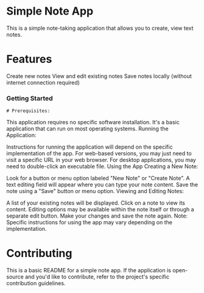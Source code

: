 # Simple Note App
This is a simple note-taking application that allows you to create, view text notes.

# Features
Create new notes
View and edit existing notes
Save notes locally (without internet connection required)
### Getting Started
    # Prerequisites:

This application requires no specific software installation. It's a basic application that can run on most operating systems.
Running the Application:

Instructions for running the application will depend on the specific implementation of the app.
For web-based versions, you may just need to visit a specific URL in your web browser.
For desktop applications, you may need to double-click an executable file.
Using the App
Creating a New Note:

Look for a button or menu option labeled "New Note" or "Create Note".
A text editing field will appear where you can type your note content.
Save the note using a "Save" button or menu option.
Viewing and Editing Notes:

A list of your existing notes will be displayed.
Click on a note to view its content.
Editing options may be available within the note itself or through a separate edit button.
Make your changes and save the note again.
Note: Specific instructions for using the app may vary depending on the implementation.

# Contributing
This is a basic README for a simple note app. If the application is open-source and you'd like to contribute, refer to the project's specific contribution guidelines.
